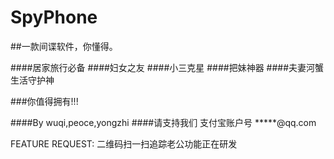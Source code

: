 # SpyPhone
##一款间谍软件，你懂得。

####居家旅行必备
####妇女之友
####小三克星
####把妹神器
####夫妻河蟹生活守护神

###你值得拥有!!!


####By wuqi,peoce,yongzhi
####请支持我们 支付宝账户号 *****@qq.com

FEATURE REQUEST:
    二维码扫一扫追踪老公功能正在研发
